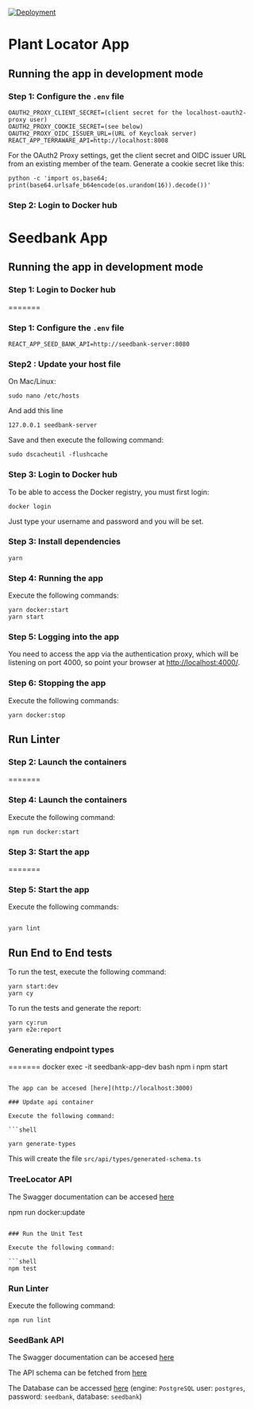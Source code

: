 
[![Deployment](https://github.com/terraware/tree-location-web/actions/workflows/workflow.yml/badge.svg)](https://github.com/terraware/tree-location-web/actions/workflows/workflow.yml)

# Plant Locator App

## Running the app in development mode

### Step 1: Configure the `.env` file

```
OAUTH2_PROXY_CLIENT_SECRET=(client secret for the localhost-oauth2-proxy user)
OAUTH2_PROXY_COOKIE_SECRET=(see below)
OAUTH2_PROXY_OIDC_ISSUER_URL=(URL of Keycloak server)
REACT_APP_TERRAWARE_API=http://localhost:8008
```

For the OAuth2 Proxy settings, get the client secret and OIDC issuer URL from an existing member of the team. Generate a cookie secret like this:

```
python -c 'import os,base64; print(base64.urlsafe_b64encode(os.urandom(16)).decode())'
```

### Step 2: Login to Docker hub

# Seedbank App

## Running the app in development mode


### Step 1: Login to Docker hub
=======
### Step 1: Configure the `.env` file

```
REACT_APP_SEED_BANK_API=http://seedbank-server:8080
```

### Step2 : Update your host file

On Mac/Linux:

```
sudo nano /etc/hosts
```

And add this line

```
127.0.0.1 seedbank-server
```

Save and then execute the following command:

```
sudo dscacheutil -flushcache
```

### Step 3: Login to Docker hub

To be able to access the Docker registry, you must first login:

```shell
docker login
```

Just type your username and password and you will be set.



### Step 3: Install dependencies

```
yarn
```

### Step 4: Running the app

Execute the following commands:

```shell
yarn docker:start
yarn start
```

### Step 5: Logging into the app

You need to access the app via the authentication proxy, which will be listening on port 4000, so point your browser at [http://localhost:4000/](http://localhost:4000/).

### Step 6: Stopping the app

Execute the following commands:

```shell
yarn docker:stop
```

## Run Linter

### Step 2: Launch the containers
=======
### Step 4: Launch the containers

Execute the following command:

```shell
npm run docker:start
```

### Step 3: Start the app
=======
### Step 5: Start the app

Execute the following commands:

```shell

yarn lint
```

## Run End to End tests

To run the test, execute the following command:

```shell
yarn start:dev
yarn cy
```

To run the tests and generate the report:

```shell
yarn cy:run
yarn e2e:report
```

### Generating endpoint types
=======
docker exec -it seedbank-app-dev bash
npm i
npm start
```

The app can be accesed [here](http://localhost:3000)

### Update api container

Execute the following command:

```shell

yarn generate-types
```

This will create the file `src/api/types/generated-schema.ts`

### TreeLocator API

The Swagger documentation can be accesed [here](http://localhost:8008/docs)



npm run docker:update
```

### Run the Unit Test

Execute the following command:

```shell
npm test
```

### Run Linter

Execute the following command:

```shell
npm run lint
```

### SeedBank API

The Swagger documentation can be accesed [here](http://localhost:8080/swagger-ui.html)

The API schema can be fetched from [here](http://localhost:8080/v3/api-docs)

The Database can be accessed [here](http://localhost:8081) (engine: `PostgreSQL` user: `postgres`, password: `seedbank`, database: `seedbank`)


